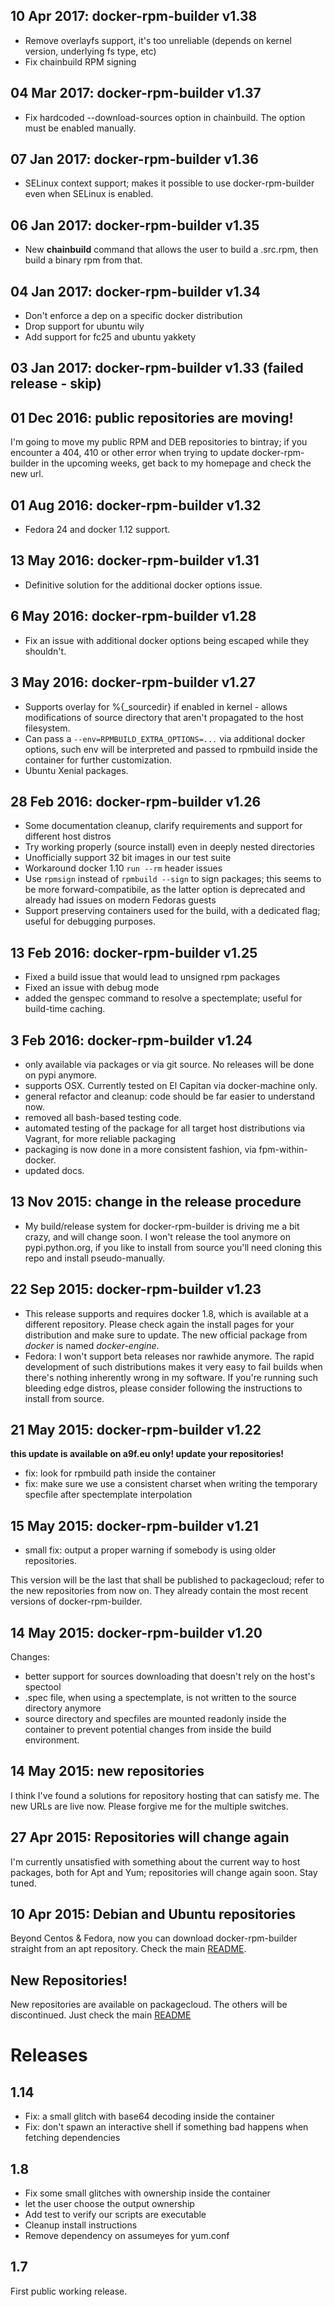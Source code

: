 ## 10 Apr 2017: docker-rpm-builder v1.38
- Remove overlayfs support, it's too unreliable  (depends on kernel version, underlying fs type, etc)
- Fix chainbuild RPM signing

## 04 Mar 2017: docker-rpm-builder v1.37
- Fix hardcoded --download-sources option in chainbuild. The option must be enabled manually.

## 07 Jan 2017: docker-rpm-builder v1.36
- SELinux context support; makes it possible to use docker-rpm-builder even when SELinux is enabled.

## 06 Jan 2017: docker-rpm-builder v1.35 
- New **chainbuild** command that allows the user to build a .src.rpm, then build a binary rpm from that.

## 04 Jan 2017: docker-rpm-builder v1.34
- Don't enforce a dep on a specific docker distribution
- Drop support for ubuntu wily
- Add support for fc25 and ubuntu yakkety

## 03 Jan 2017: docker-rpm-builder v1.33 (failed release - skip)

## 01 Dec 2016: public repositories are moving!
I'm going to move my public RPM and DEB repositories to bintray; if you encounter a 404, 410 or other error when trying to update docker-rpm-builder in the upcoming weeks, get back to my homepage and check the new url.

## 01 Aug 2016: docker-rpm-builder v1.32
- Fedora 24 and docker 1.12 support.

## 13 May 2016: docker-rpm-builder v1.31
- Definitive solution for the additional docker options issue.

## 6 May 2016: docker-rpm-builder v1.28
- Fix an issue with additional docker options being escaped while they shouldn't.

## 3 May 2016: docker-rpm-builder v1.27
- Supports overlay for %{_sourcedir} if enabled in kernel - allows modifications of source directory that aren't propagated to the host filesystem.
- Can pass a ```--env=RPMBUILD_EXTRA_OPTIONS=...``` via additional docker options, such env will be interpreted and passed to rpmbuild inside the container for further customization.
- Ubuntu Xenial packages.

## 28 Feb 2016: docker-rpm-builder v1.26
- Some documentation cleanup, clarify requirements and support for different host distros
- Try working properly (source install) even in deeply nested directories
- Unofficially support 32 bit images in our test suite
- Workaround docker 1.10 ```run --rm``` header issues
- Use ```rpmsign``` instead of ```rpmbuild --sign``` to sign packages; this seems to be more forward-compatibile, 
  as the latter option is deprecated and already had issues on modern Fedoras guests
- Support preserving containers used for the build, with a dedicated flag; useful for debugging purposes.

## 13 Feb 2016: docker-rpm-builder v1.25
- Fixed a build issue that would lead to unsigned rpm packages
- Fixed an issue with debug mode
- added the genspec command to resolve a spectemplate; useful for build-time caching.

## 3 Feb 2016: docker-rpm-builder v1.24
- only available via packages or via git source. No releases will be done on pypi anymore.
- supports OSX. Currently tested on El Capitan via docker-machine only.
- general refactor and cleanup: code should be far easier to understand now.
- removed all bash-based testing code.
- automated testing of the package for all target host distributions via Vagrant, for more reliable packaging
- packaging is now done in a more consistent fashion, via fpm-within-docker.
- updated docs.

## 13 Nov 2015: change in the release procedure
- My build/release system for docker-rpm-builder is driving me a bit crazy, and will change soon.
 I won't release the tool anymore on pypi.python.org, if you like to install from source you'll
 need cloning this repo and install pseudo-manually.

## 22 Sep 2015: docker-rpm-builder v1.23
- This release supports and requires docker 1.8, which is available at a different repository. Please check again the install pages for your distribution and make sure to update. The new official package from *docker* is named *docker-engine*.
- Fedora: I won't support beta releases nor rawhide anymore. The rapid development of such distributions makes it very easy to fail builds when there's nothing inherently wrong in my software. If you're running such bleeding edge distros, please consider following the instructions to install from source.

## 21 May 2015: docker-rpm-builder v1.22
**this update is available on a9f.eu only! update your repositories!**
- fix: look for rpmbuild path inside the container
- fix: make sure we use a consistent charset when writing the temporary specfile after spectemplate interpolation

## 15 May 2015: docker-rpm-builder v1.21
- small fix: output a proper warning if somebody is using older repositories.

This version will be the last that shall be published to packagecloud; refer to the new repositories
from now on. They already contain the most recent versions of docker-rpm-builder.

## 14 May 2015: docker-rpm-builder v1.20

Changes:
- better support for sources downloading that doesn't rely on the host's spectool
- .spec file, when using a spectemplate, is not written to the source directory anymore
- source directory and specfiles are mounted readonly inside the container to prevent potential changes from inside the build environment.

## 14 May 2015: new repositories

I think I've found a solutions for repository hosting that can satisfy me. The new URLs are live now.
Please forgive me for the multiple switches.

## 27 Apr 2015: Repositories will change again

I'm currently unsatisfied with something about the current way to host packages, both for Apt and Yum; repositories will change again soon. Stay tuned.

## 10 Apr 2015: Debian and Ubuntu repositories

Beyond Centos & Fedora, now you can download docker-rpm-builder straight from an apt repository. Check the main [README](https://github.com/alanfranz/docker-rpm-builder/blob/v1/README.md).

## New Repositories!

New repositories are available on packagecloud. The others will be discontinued. Just check the main [README](https://github.com/alanfranz/docker-rpm-builder/blob/v1/README.md)

# Releases

## 1.14
 * Fix: a small glitch with base64 decoding inside the container
 * Fix: don't spawn an interactive shell if something bad happens when fetching dependencies

## 1.8

* Fix some small glitches with ownership inside the container
* let the user choose the output ownership
* Add test to verify our scripts are executable
* Cleanup install instructions
* Remove dependency on assumeyes for yum.conf

## 1.7 

First public working release.
